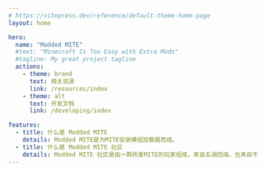 ```yaml
---
# https://vitepress.dev/reference/default-theme-home-page
layout: home

hero:
  name: "Modded MITE"
  #text: "Minecraft Is Too Easy with Extra Mods"
  #tagline: My great project tagline
  actions:
    - theme: brand
      text: 相关资源
      link: /resources/index
    - theme: alt
      text: 开发文档
      link: /developing/index

features:
  - title: 什么是 Modded MITE
    details: Modded MITE是为MITE安装模组加载器而成。
  - title: 什么是 Modded MITE 社区
    details: Modded MITE 社区是由一群热爱MITE的玩家组成，来自五湖四海，也来自不止一个国家。现有开发者13位，期待你的加入。
---
```


